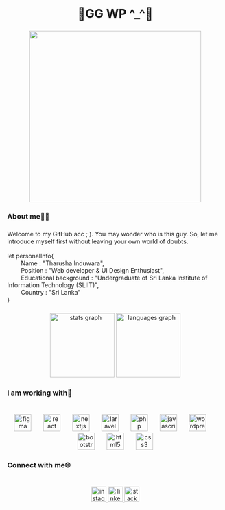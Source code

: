 <br clear="both">

<h1 align="center">🔺GG WP ^_^🔻</h1>

###

<div align="center">
  <img height="400" src="https://media.giphy.com/media/JqmupuTVZYaQX5s094/giphy.gif?cid=790b7611mz4sdst2e26pb6mtf75zjfxb7o1ty3nq8wbo43um&ep=v1_gifs_search&rid=giphy.gif&ct=g"  />
</div>

###

<h3 align="left">About me👋🏻</h3>

###

<p align="left">Welcome to my GitHub acc ; ). You may wonder who is this guy. So, let me introduce myself first without leaving your own world of doubts.<br><br>let personalInfo{<br>   Name : "Tharusha Induwara",<br>   Position : "Web developer & UI Design Enthusiast",<br>   Educational background : "Undergraduate of Sri Lanka Institute of Information Technology (SLIIT)",<br>   Country : "Sri Lanka"<br>}</p>

###

<div align="center">
  <img src="https://github-readme-stats.vercel.app/api?username=t-induwara&hide_title=false&hide_rank=false&show_icons=true&include_all_commits=true&count_private=true&disable_animations=false&theme=cobalt&locale=en&hide_border=true" height="150" alt="stats graph"  />
  <img src="https://github-readme-stats.vercel.app/api/top-langs?username=t-induwara&locale=en&hide_title=false&layout=compact&card_width=320&langs_count=5&theme=cobalt&hide_border=true" height="150" alt="languages graph"  />
</div>

###

<h3 align="left">I am working with💢</h3>

###

<br clear="both">

<div align="center">
  <img src="https://skillicons.dev/icons?i=figma" height="40" alt="figma logo"  />
  <img width="20" />
  <img src="https://skillicons.dev/icons?i=react" height="40" alt="react logo"  />
  <img width="20" />
  <img src="https://skillicons.dev/icons?i=nextjs" height="40" alt="nextjs logo"  />
  <img width="20" />
  <img src="https://skillicons.dev/icons?i=laravel" height="40" alt="laravel logo"  />
  <img width="20" />
  <img src="https://skillicons.dev/icons?i=php" height="40" alt="php logo"  />
  <img width="20" />
  <img src="https://skillicons.dev/icons?i=js" height="40" alt="javascript logo"  />
  <img width="20" />
  <img src="https://skillicons.dev/icons?i=wordpress" height="40" alt="wordpress logo"  />
  <img width="20" />
  <img src="https://skillicons.dev/icons?i=bootstrap" height="40" alt="bootstrap logo"  />
  <img width="20" />
  <img src="https://skillicons.dev/icons?i=html" height="40" alt="html5 logo"  />
  <img width="20" />
  <img src="https://skillicons.dev/icons?i=css" height="40" alt="css3 logo"  />
</div>

###

<div align="center">
</div>

###

<h3 align="left">Connect with me🌐</h3>

###

<br clear="both">

<div align="center">
  <a href="https://www.instagram.com/_t1maxx_/" target="_blank">
    <img src="https://img.shields.io/static/v1?message=Instagram&logo=instagram&label=&color=E4405F&logoColor=white&labelColor=&style=for-the-badge" height="35" alt="instagram logo"  />
  </a>
  <a href="https://www.linkedin.com/in/t-induwara/" target="_blank">
    <img src="https://img.shields.io/static/v1?message=LinkedIn&logo=linkedin&label=&color=0077B5&logoColor=white&labelColor=&style=for-the-badge" height="35" alt="linkedin logo"  />
  </a>
  <a href="https://stackoverflow.com/users/12953881/tharusha-induwara" target="_blank">
    <img src="https://img.shields.io/static/v1?message=Stackoverflow&logo=stackoverflow&label=&color=FE7A16&logoColor=white&labelColor=&style=for-the-badge" height="35" alt="stackoverflow logo"  />
  </a>
</div>

###

<div align="center">
</div>

###
